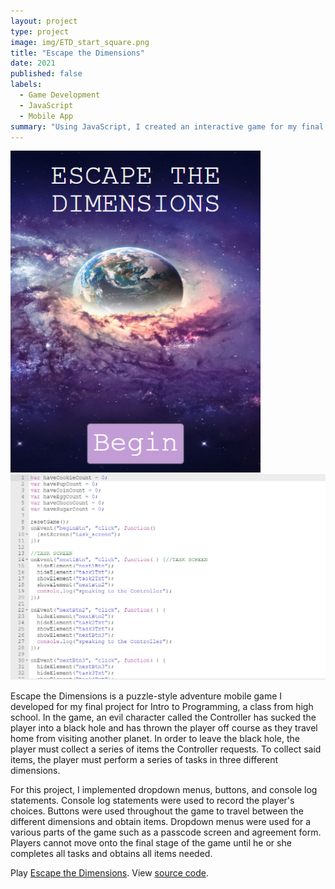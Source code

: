 ```yaml
---
layout: project
type: project
image: img/ETD_start_square.png
title: "Escape the Dimensions"
date: 2021
published: false
labels:
  - Game Development
  - JavaScript
  - Mobile App
summary: "Using JavaScript, I created an interactive game for my final project in my Intro to Programming class."
---
```


<div class="text-center p-4">
  <img width="400px" src="../img/ETD_start.png" class="img-thumbnail" >
  <img width="700px" src="../img/ETD_code.png" class="img-thumbnail" >
</div>

Escape the Dimensions is a puzzle-style adventure mobile game I developed for my final project for Intro to Programming, a class from high school. In the game, an evil character called the Controller has sucked the player into a black hole and has thrown the player off course as they travel home from visiting another planet. In order to leave the black hole, the player must collect a series of items the Controller requests. To collect said items, the player must perform a series of tasks in three different dimensions. 

For this project, I implemented dropdown menus, buttons, and console log statements. Console log statements were used to record the player's choices. Buttons were used throughout the game to travel between the different dimensions and obtain items. Dropdown menus were used for a various parts of the game such as a passcode screen and agreement form. Players cannot move onto the final stage of the game until he or she completes all tasks and obtains all items needed. 


Play [Escape the Dimensions](https://studio.code.org/projects/applab/kfxRYqG93fIC2xD0DqVCAbT63u_I6bnxRB2vCoqUHBY).
View [source code](https://studio.code.org/projects/applab/kfxRYqG93fIC2xD0DqVCAbT63u_I6bnxRB2vCoqUHBY/view).
